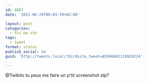 ```yaml
---
id: 4667
date: '2011-06-29T09:03:39+02:00'

layout: post
categories:
  - Vis ma vie
tags:
  - tweet
format: status
publish_social: no
guid: 'http://tweets.local/?birdsite_tweet=85996841119924224'

---
```


@Twikito tu peux me faire un p’tit screenshot stp?